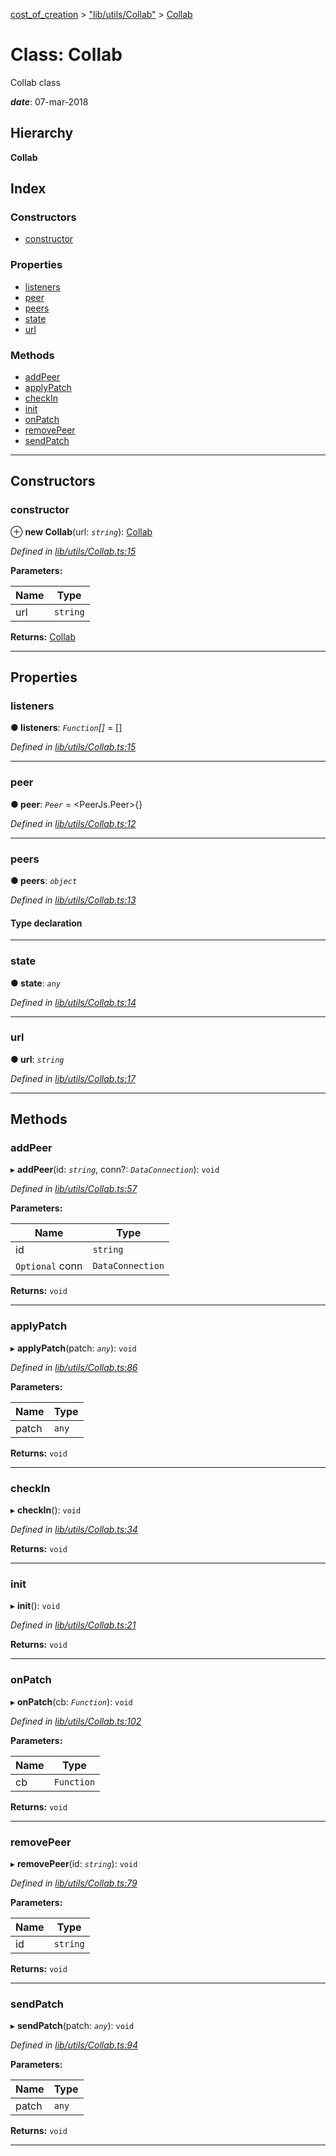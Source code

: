 [cost_of_creation](../README.md) > ["lib/utils/Collab"](../modules/_lib_utils_collab_.md) > [Collab](../classes/_lib_utils_collab_.collab.md)

# Class: Collab

Collab class

*__date__*: 07-mar-2018

## Hierarchy

**Collab**

## Index

### Constructors

* [constructor](_lib_utils_collab_.collab.md#constructor)

### Properties

* [listeners](_lib_utils_collab_.collab.md#listeners)
* [peer](_lib_utils_collab_.collab.md#peer)
* [peers](_lib_utils_collab_.collab.md#peers)
* [state](_lib_utils_collab_.collab.md#state)
* [url](_lib_utils_collab_.collab.md#url)

### Methods

* [addPeer](_lib_utils_collab_.collab.md#addpeer)
* [applyPatch](_lib_utils_collab_.collab.md#applypatch)
* [checkIn](_lib_utils_collab_.collab.md#checkin)
* [init](_lib_utils_collab_.collab.md#init)
* [onPatch](_lib_utils_collab_.collab.md#onpatch)
* [removePeer](_lib_utils_collab_.collab.md#removepeer)
* [sendPatch](_lib_utils_collab_.collab.md#sendpatch)

---

## Constructors

<a id="constructor"></a>

###  constructor

⊕ **new Collab**(url: *`string`*): [Collab](_lib_utils_collab_.collab.md)

*Defined in [lib/utils/Collab.ts:15](https://github.com/codeartisticninja/cost_of_creation/blob/HEAD/src/script/_classes/lib/utils/Collab.ts#L15)*

**Parameters:**

| Name | Type |
| ------ | ------ |
| url | `string` |

**Returns:** [Collab](_lib_utils_collab_.collab.md)

___

## Properties

<a id="listeners"></a>

###  listeners

**● listeners**: *`Function`[]* =  []

*Defined in [lib/utils/Collab.ts:15](https://github.com/codeartisticninja/cost_of_creation/blob/HEAD/src/script/_classes/lib/utils/Collab.ts#L15)*

___
<a id="peer"></a>

###  peer

**● peer**: *`Peer`* =  <PeerJs.Peer>{}

*Defined in [lib/utils/Collab.ts:12](https://github.com/codeartisticninja/cost_of_creation/blob/HEAD/src/script/_classes/lib/utils/Collab.ts#L12)*

___
<a id="peers"></a>

###  peers

**● peers**: *`object`*

*Defined in [lib/utils/Collab.ts:13](https://github.com/codeartisticninja/cost_of_creation/blob/HEAD/src/script/_classes/lib/utils/Collab.ts#L13)*

#### Type declaration

[key: `string`]: `DataConnection`

___
<a id="state"></a>

###  state

**● state**: *`any`*

*Defined in [lib/utils/Collab.ts:14](https://github.com/codeartisticninja/cost_of_creation/blob/HEAD/src/script/_classes/lib/utils/Collab.ts#L14)*

___
<a id="url"></a>

###  url

**● url**: *`string`*

*Defined in [lib/utils/Collab.ts:17](https://github.com/codeartisticninja/cost_of_creation/blob/HEAD/src/script/_classes/lib/utils/Collab.ts#L17)*

___

## Methods

<a id="addpeer"></a>

###  addPeer

▸ **addPeer**(id: *`string`*, conn?: *`DataConnection`*): `void`

*Defined in [lib/utils/Collab.ts:57](https://github.com/codeartisticninja/cost_of_creation/blob/HEAD/src/script/_classes/lib/utils/Collab.ts#L57)*

**Parameters:**

| Name | Type |
| ------ | ------ |
| id | `string` |
| `Optional` conn | `DataConnection` |

**Returns:** `void`

___
<a id="applypatch"></a>

###  applyPatch

▸ **applyPatch**(patch: *`any`*): `void`

*Defined in [lib/utils/Collab.ts:86](https://github.com/codeartisticninja/cost_of_creation/blob/HEAD/src/script/_classes/lib/utils/Collab.ts#L86)*

**Parameters:**

| Name | Type |
| ------ | ------ |
| patch | `any` |

**Returns:** `void`

___
<a id="checkin"></a>

###  checkIn

▸ **checkIn**(): `void`

*Defined in [lib/utils/Collab.ts:34](https://github.com/codeartisticninja/cost_of_creation/blob/HEAD/src/script/_classes/lib/utils/Collab.ts#L34)*

**Returns:** `void`

___
<a id="init"></a>

###  init

▸ **init**(): `void`

*Defined in [lib/utils/Collab.ts:21](https://github.com/codeartisticninja/cost_of_creation/blob/HEAD/src/script/_classes/lib/utils/Collab.ts#L21)*

**Returns:** `void`

___
<a id="onpatch"></a>

###  onPatch

▸ **onPatch**(cb: *`Function`*): `void`

*Defined in [lib/utils/Collab.ts:102](https://github.com/codeartisticninja/cost_of_creation/blob/HEAD/src/script/_classes/lib/utils/Collab.ts#L102)*

**Parameters:**

| Name | Type |
| ------ | ------ |
| cb | `Function` |

**Returns:** `void`

___
<a id="removepeer"></a>

###  removePeer

▸ **removePeer**(id: *`string`*): `void`

*Defined in [lib/utils/Collab.ts:79](https://github.com/codeartisticninja/cost_of_creation/blob/HEAD/src/script/_classes/lib/utils/Collab.ts#L79)*

**Parameters:**

| Name | Type |
| ------ | ------ |
| id | `string` |

**Returns:** `void`

___
<a id="sendpatch"></a>

###  sendPatch

▸ **sendPatch**(patch: *`any`*): `void`

*Defined in [lib/utils/Collab.ts:94](https://github.com/codeartisticninja/cost_of_creation/blob/HEAD/src/script/_classes/lib/utils/Collab.ts#L94)*

**Parameters:**

| Name | Type |
| ------ | ------ |
| patch | `any` |

**Returns:** `void`

___

